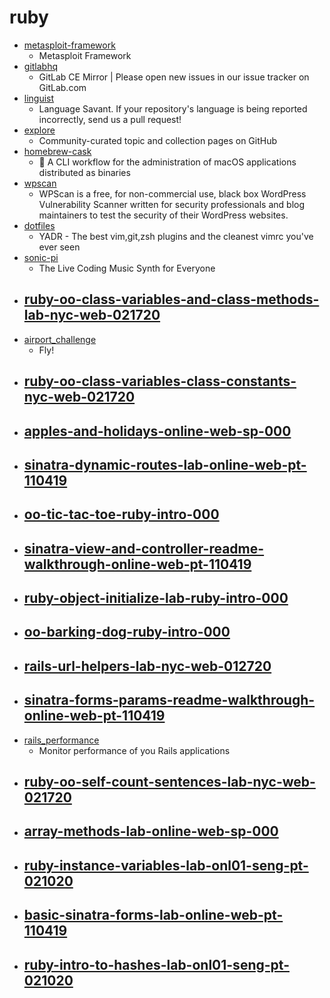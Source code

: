 # ruby
- [metasploit-framework](https://github.com/rapid7/metasploit-framework)
  - Metasploit Framework
- [gitlabhq](https://github.com/gitlabhq/gitlabhq)
  - GitLab CE Mirror | Please open new issues in our issue tracker on GitLab.com
- [linguist](https://github.com/github/linguist)
  - Language Savant. If your repository's language is being reported incorrectly, send us a pull request!
- [explore](https://github.com/github/explore)
  - Community-curated topic and collection pages on GitHub
- [homebrew-cask](https://github.com/Homebrew/homebrew-cask)
  - 🍻 A CLI workflow for the administration of macOS applications distributed as binaries
- [wpscan](https://github.com/wpscanteam/wpscan)
  - WPScan is a free, for non-commercial use, black box WordPress Vulnerability Scanner written for security professionals and blog maintainers to test the security of their WordPress websites.
- [dotfiles](https://github.com/skwp/dotfiles)
  - YADR - The best vim,git,zsh plugins and the cleanest vimrc you've ever seen
- [sonic-pi](https://github.com/samaaron/sonic-pi)
  - The Live Coding Music Synth for Everyone
- [ruby-oo-class-variables-and-class-methods-lab-nyc-web-021720](https://github.com/learn-co-students/ruby-oo-class-variables-and-class-methods-lab-nyc-web-021720)
  - 
- [airport_challenge](https://github.com/makersacademy/airport_challenge)
  - Fly!
- [ruby-oo-class-variables-class-constants-nyc-web-021720](https://github.com/learn-co-students/ruby-oo-class-variables-class-constants-nyc-web-021720)
  - 
- [apples-and-holidays-online-web-sp-000](https://github.com/learn-co-students/apples-and-holidays-online-web-sp-000)
  - 
- [sinatra-dynamic-routes-lab-online-web-pt-110419](https://github.com/learn-co-students/sinatra-dynamic-routes-lab-online-web-pt-110419)
  - 
- [oo-tic-tac-toe-ruby-intro-000](https://github.com/learn-co-students/oo-tic-tac-toe-ruby-intro-000)
  - 
- [sinatra-view-and-controller-readme-walkthrough-online-web-pt-110419](https://github.com/learn-co-students/sinatra-view-and-controller-readme-walkthrough-online-web-pt-110419)
  - 
- [ruby-object-initialize-lab-ruby-intro-000](https://github.com/learn-co-students/ruby-object-initialize-lab-ruby-intro-000)
  - 
- [oo-barking-dog-ruby-intro-000](https://github.com/learn-co-students/oo-barking-dog-ruby-intro-000)
  - 
- [rails-url-helpers-lab-nyc-web-012720](https://github.com/learn-co-students/rails-url-helpers-lab-nyc-web-012720)
  - 
- [sinatra-forms-params-readme-walkthrough-online-web-pt-110419](https://github.com/learn-co-students/sinatra-forms-params-readme-walkthrough-online-web-pt-110419)
  - 
- [rails_performance](https://github.com/igorkasyanchuk/rails_performance)
  - Monitor performance of you Rails applications
- [ruby-oo-self-count-sentences-lab-nyc-web-021720](https://github.com/learn-co-students/ruby-oo-self-count-sentences-lab-nyc-web-021720)
  - 
- [array-methods-lab-online-web-sp-000](https://github.com/learn-co-students/array-methods-lab-online-web-sp-000)
  - 
- [ruby-instance-variables-lab-onl01-seng-pt-021020](https://github.com/learn-co-students/ruby-instance-variables-lab-onl01-seng-pt-021020)
  - 
- [basic-sinatra-forms-lab-online-web-pt-110419](https://github.com/learn-co-students/basic-sinatra-forms-lab-online-web-pt-110419)
  - 
- [ruby-intro-to-hashes-lab-onl01-seng-pt-021020](https://github.com/learn-co-students/ruby-intro-to-hashes-lab-onl01-seng-pt-021020)
  - 
